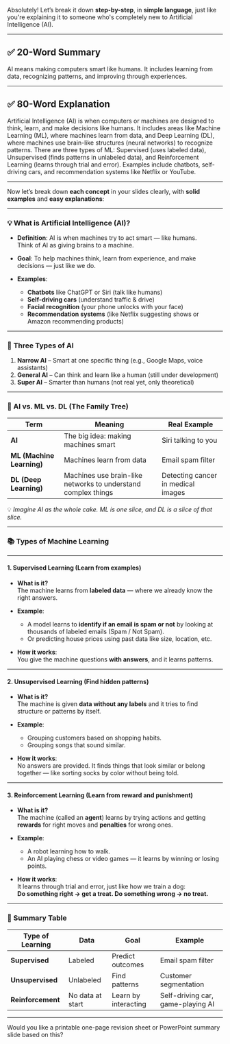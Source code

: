 Absolutely! Let’s break it down **step-by-step**, in **simple language**, just like you're explaining it to someone who's completely new to Artificial Intelligence (AI).

---

## ✅ **20-Word Summary**  
AI means making computers smart like humans. It includes learning from data, recognizing patterns, and improving through experiences.

---

## ✅ **80-Word Explanation**  
Artificial Intelligence (AI) is when computers or machines are designed to think, learn, and make decisions like humans. It includes areas like Machine Learning (ML), where machines learn from data, and Deep Learning (DL), where machines use brain-like structures (neural networks) to recognize patterns. There are three types of ML: Supervised (uses labeled data), Unsupervised (finds patterns in unlabeled data), and Reinforcement Learning (learns through trial and error). Examples include chatbots, self-driving cars, and recommendation systems like Netflix or YouTube.

---

Now let’s break down **each concept** in your slides clearly, with **solid examples** and **easy explanations**:

---

### 💡 **What is Artificial Intelligence (AI)?**

- **Definition**: AI is when machines try to act smart — like humans.  
  Think of AI as giving brains to a machine.

- **Goal**: To help machines think, learn from experience, and make decisions — just like we do.

- **Examples**:
  - **Chatbots** like ChatGPT or Siri (talk like humans)
  - **Self-driving cars** (understand traffic & drive)
  - **Facial recognition** (your phone unlocks with your face)
  - **Recommendation systems** (like Netflix suggesting shows or Amazon recommending products)

---

### 🧠 **Three Types of AI**

1. **Narrow AI** – Smart at one specific thing (e.g., Google Maps, voice assistants)  
2. **General AI** – Can think and learn like a human (still under development)  
3. **Super AI** – Smarter than humans (not real yet, only theoretical)

---

### 🧠 AI vs. ML vs. DL (The Family Tree)

| Term | Meaning | Real Example |
|------|---------|---------------|
| **AI** | The big idea: making machines smart | Siri talking to you |
| **ML (Machine Learning)** | Machines learn from data | Email spam filter |
| **DL (Deep Learning)** | Machines use brain-like networks to understand complex things | Detecting cancer in medical images |

💡 *Imagine AI as the whole cake. ML is one slice, and DL is a slice of that slice.*

---

### 📚 **Types of Machine Learning**

---

#### 1. **Supervised Learning** (Learn from examples)

- **What is it?**  
  The machine learns from **labeled data** — where we already know the right answers.

- **Example**:  
  - A model learns to **identify if an email is spam or not** by looking at thousands of labeled emails (Spam / Not Spam).
  - Or predicting house prices using past data like size, location, etc.

- **How it works**:  
  You give the machine questions **with answers**, and it learns patterns.

---

#### 2. **Unsupervised Learning** (Find hidden patterns)

- **What is it?**  
  The machine is given **data without any labels** and it tries to find structure or patterns by itself.

- **Example**:  
  - Grouping customers based on shopping habits.
  - Grouping songs that sound similar.

- **How it works**:  
  No answers are provided. It finds things that look similar or belong together — like sorting socks by color without being told.

---

#### 3. **Reinforcement Learning** (Learn from reward and punishment)

- **What is it?**  
  The machine (called an **agent**) learns by trying actions and getting **rewards** for right moves and **penalties** for wrong ones.

- **Example**:  
  - A robot learning how to walk.
  - An AI playing chess or video games — it learns by winning or losing points.

- **How it works**:  
  It learns through trial and error, just like how we train a dog:  
  **Do something right → get a treat. Do something wrong → no treat.**

---

### 🔁 Summary Table

| Type of Learning | Data | Goal | Example |
|------------------|------|------|---------|
| **Supervised**   | Labeled | Predict outcomes | Email spam filter |
| **Unsupervised** | Unlabeled | Find patterns | Customer segmentation |
| **Reinforcement**| No data at start | Learn by interacting | Self-driving car, game-playing AI |

---

Would you like a printable one-page revision sheet or PowerPoint summary slide based on this?